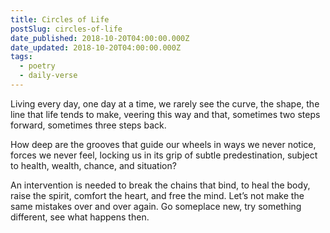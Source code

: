 ```yaml
---
title: Circles of Life
postSlug: circles-of-life
date_published: 2018-10-20T04:00:00.000Z
date_updated: 2018-10-20T04:00:00.000Z
tags:
  - poetry
  - daily-verse
---
```


Living every day, one day at a time,
we rarely see the curve, the shape, the line
that life tends to make, veering this way and that,
sometimes two steps forward, sometimes three steps back.

How deep are the grooves that guide our wheels
in ways we never notice, forces we never feel,
locking us in its grip of subtle predestination,
subject to health, wealth, chance, and situation?

An intervention is needed to break the chains that bind,
to heal the body, raise the spirit, comfort the heart, and free the mind.
Let’s not make the same mistakes over and over again.
Go someplace new, try something different, see what happens then.
